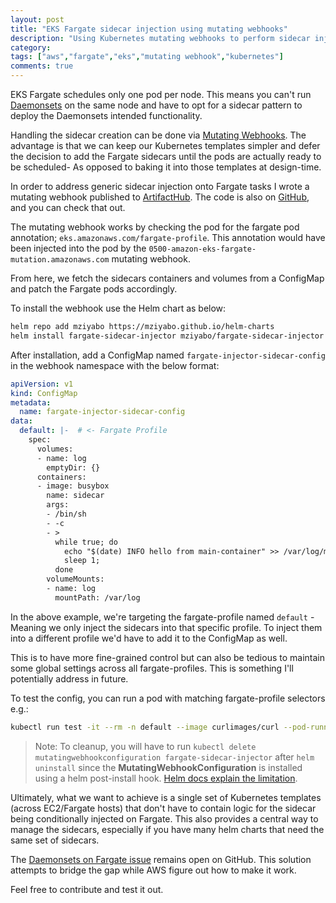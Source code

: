 ```yaml
---
layout: post
title: "EKS Fargate sidecar injection using mutating webhooks"
description: "Using Kubernetes mutating webhooks to perform sidecar injection on fargate pods"
category: 
tags: ["aws","fargate","eks","mutating webhook","kubernetes"]
comments: true
---
```


EKS Fargate schedules only one pod per node. This means you can't run [Daemonsets](https://kubernetes.io/docs/concepts/workloads/controllers/daemonset/) on the same node and have to opt for a sidecar pattern to deploy the Daemonsets intended functionality.

Handling the sidecar creation can be done via [Mutating Webhooks](https://kubernetes.io/docs/reference/access-authn-authz/admission-controllers/#mutatingadmissionwebhook). The advantage is that we can keep our Kubernetes templates simpler and defer the decision to add the Fargate sidecars until the pods are actually ready to be scheduled- As opposed to baking it into those templates at design-time.

In order to address generic sidecar injection onto Fargate tasks I wrote a mutating webhook published to [ArtifactHub](https://artifacthub.io/packages/helm/mziyabo/fargate-sidecar-injector). The code is also on [GitHub](https://github.com/mziyabo/fargate-eks-sidecar-injector), and you can check that out.

The mutating webhook works by checking the pod for the fargate pod annotation; `eks.amazonaws.com/fargate-profile`. This annotation would have been injected into the pod by the `0500-amazon-eks-fargate-mutation.amazonaws.com` mutating webhook.

From here, we fetch the sidecars containers and volumes from a ConfigMap and patch the Fargate pods accordingly.

To install the webhook use the Helm chart as below:

```bash
helm repo add mziyabo https://mziyabo.github.io/helm-charts
helm install fargate-sidecar-injector mziyabo/fargate-sidecar-injector
```

After installation, add a ConfigMap named `fargate-injector-sidecar-config` in the webhook namespace with the below format:

```yaml
apiVersion: v1
kind: ConfigMap
metadata:
  name: fargate-injector-sidecar-config
data: 
  default: |-  # <- Fargate Profile
    spec:
      volumes:
      - name: log
        emptyDir: {}
      containers:
      - image: busybox
        name: sidecar
        args:
        - /bin/sh
        - -c
        - >
          while true; do
            echo "$(date) INFO hello from main-container" >> /var/log/myapp.log ;
            sleep 1;
          done
        volumeMounts:
        - name: log
          mountPath: /var/log
```

In the above example, we're targeting the fargate-profile named `default` - Meaning we only inject the sidecars into that specific profile. To inject them into a different profile we'd have to add it to the ConfigMap as well.

This is to have more fine-grained control but can also be tedious to maintain some global settings across all fargate-profiles. This is something I'll potentially address in future.

To test the config, you can run a pod with matching fargate-profile selectors e.g.:

```bash
kubectl run test -it --rm -n default --image curlimages/curl --pod-running-timeout=2m -- sh
```

> Note: To cleanup, you will have to run `kubectl delete mutatingwebhookconfiguration fargate-sidecar-injector` after `helm uninstall` since the **MutatingWebhookConfiguration** is installed using a helm post-install hook. [Helm docs explain the limitation](https://helm.sh/docs/topics/charts_hooks/#hook-resources-are-not-managed-with-corresponding-releases).

Ultimately, what we want to achieve is a single set of Kubernetes templates (across EC2/Fargate hosts) that don't have to contain logic for the sidecar being conditionally injected on Fargate. This also provides a central way to manage the sidecars, especially if you have many helm charts that need the same set of sidecars.

The [Daemonsets on Fargate issue](https://github.com/aws/containers-roadmap/issues/971) remains open on GitHub. This solution attempts to bridge the gap while AWS figure out how to make it work. 

Feel free to contribute and test it out.

